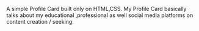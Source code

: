 A simple Profile Card built only on HTML,CSS.
My Profile Card basically talks about my educational ,professional as well social media platforms on content creation / seeking.
